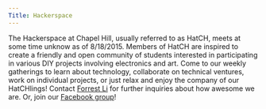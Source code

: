 ```yaml
---
Title: Hackerspace
---
```


The Hackerspace at Chapel Hill, usually referred to as HatCH, meets at some time unknow as of 8/18/2015. Members of HatCH are inspired to create a
friendly and open community of students interested in participating in various
DIY projects involving electronics and art. Come to our weekly gatherings to
learn about technology, collaborate on technical ventures, work on individual
projects, or just relax and enjoy the company of our HatCHlings! Contact [Forrest Li](/People#fcli) for further inquiries about how awesome we are. Or, join our [Facebook group](https://www.facebook.com/groups/uncHatCH/?ref=br_tf)!
